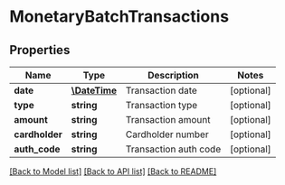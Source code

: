 # MonetaryBatchTransactions

## Properties
Name | Type | Description | Notes
------------ | ------------- | ------------- | -------------
**date** | [**\DateTime**](\DateTime.md) | Transaction date | [optional] 
**type** | **string** | Transaction type | [optional] 
**amount** | **string** | Transaction amount | [optional] 
**cardholder** | **string** | Cardholder number | [optional] 
**auth_code** | **string** | Transaction auth code | [optional] 

[[Back to Model list]](../README.md#documentation-for-models) [[Back to API list]](../README.md#documentation-for-api-endpoints) [[Back to README]](../README.md)

